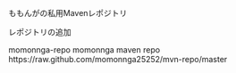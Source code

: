 ももんがの私用Mavenレポジトリ

レポジトリの追加

  <repositories>
    <repository>
      <id>momonnga-repo</id>
      <name>momonnga maven repo</name>
      <url>https://raw.github.com/momonnga25252/mvn-repo/master</url>
    </repository>
  </repositories>

